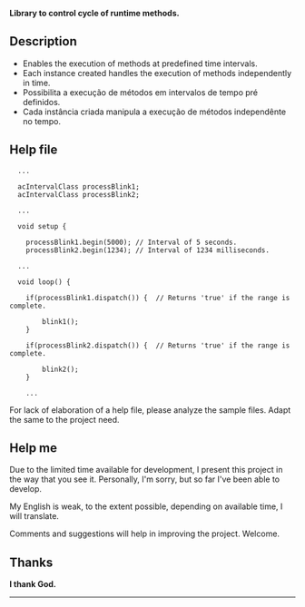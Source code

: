 
**Library to control cycle of runtime methods.**

Description
------------
* Enables the execution of methods at predefined time intervals.
* Each instance created handles the execution of methods independently in time.
* Possibilita a execução de métodos em intervalos de tempo pré definidos.
* Cada instância criada manipula a execução de métodos independênte no tempo.


Help file
------------
```
  ...

  acIntervalClass processBlink1;
  acIntervalClass processBlink2;

  ...
```
 
 
```
  void setup {

  	processBlink1.begin(5000); // Interval of 5 seconds.
  	processBlink2.begin(1234); // Interval of 1234 milliseconds.

  ...
```


```
  void loop() {

  	if(processBlink1.dispatch()) {  // Returns 'true' if the range is complete.

  		blink1();
  	}

  	if(processBlink2.dispatch()) {  // Returns 'true' if the range is complete.

  		blink2();
  	}

  	...
```

  For lack of elaboration of a help file, please analyze the sample files.
  Adapt the same to the project need.


Help me
------------
  Due to the limited time available for development, I present this project in the
  way that you see it. Personally, I'm sorry, but so far I've been able to develop.
  
  My English is weak, to the extent possible, depending on available time, I will
  translate.
  
  Comments and suggestions will help in improving the project. Welcome.


Thanks
------------
  **I thank God.**
  
------------
